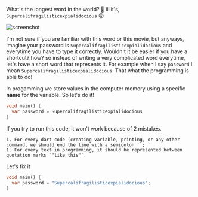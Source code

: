 
What's the longest word in the world? 🤔
iiiiit's, `Supercalifragilisticexpialidocious` 😲   
  

![screenshot](https://lh4.googleusercontent.com/Zj8oQs6lmgT-vxua9v5QCdRb_x2m02sDJF8nLVgsmLDGnzWjNnsjFk9XifwCGpWxpCY5XqXH1OGCyzrYyLfTinY0K-tZZWmyg-5qsellyXPiwc-untQkhKE6WZ3ZTD_zfq7JgQmj)




I'm not sure if you are familiar with this word or this movie, but anyways, imagine your password is `Supercalifragilisticexpialidocious` and everytime you have to type it correctly. Wouldn't it be easier if you have a shortcut? how? so instead of writing a very complicated word everytime, let's have a short word that represents it. For example when I say `password` I mean `Supercalifragilisticexpialidocious`. That what the programming is able to do! 





In progamming we store values in the computer memory using a specific **name** for the variable. So let's do it! 

```dart
void main() {
  var password = Supercalifragilisticexpialidocious
}
```



If you try to run this code, it won't work because of 2 mistakes. 

	1. For every dart code (creating variable, printing, or any other command, we should end the line with a semicolon ` ; ` 
	1. For every text in programming, it should be represented between quotation marks `"like this"`.



Let's fix it

```dart
void main() {
  var password = "Supercalifragilisticexpialidocious";
}
```







